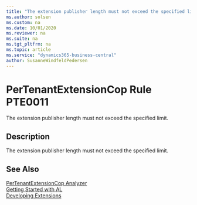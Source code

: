 ```yaml
---
title: "The extension publisher length must not exceed the specified limit."
ms.author: solsen
ms.custom: na
ms.date: 10/01/2020
ms.reviewer: na
ms.suite: na
ms.tgt_pltfrm: na
ms.topic: article
ms.service: "dynamics365-business-central"
author: SusanneWindfeldPedersen
---
```

[//]: # (START>DO_NOT_EDIT)
[//]: # (IMPORTANT:Do not edit any of the content between here and the END>DO_NOT_EDIT.)
[//]: # (Any modifications should be made in the .xml files in the ModernDev repo.)
# PerTenantExtensionCop Rule PTE0011
The extension publisher length must not exceed the specified limit.  

## Description
The extension publisher length must not exceed the specified limit.

[//]: # (IMPORTANT: END>DO_NOT_EDIT)
## See Also  
[PerTenantExtensionCop Analyzer](pertenantextensioncop.md)  
[Getting Started with AL](../devenv-get-started.md)  
[Developing Extensions](../devenv-dev-overview.md)  